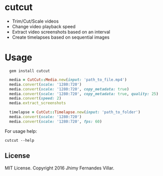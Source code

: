 # cutcut

* Trim/Cut/Scale videos
* Change video playback speed
* Extract video screenshots based on an interval
* Create timelapses based on sequential images

# Usage

```
  gem install cutcut
```

```ruby
  media = CutCut::Media.new(input: 'path_to_file.mp4')
  media.convert(scale: '1280:720')
  media.convert(scale: '1280:720', copy_metadata: true)
  media.convert(scale: '1280:720', copy_metadata: true, quality: 25)
  media.convert(speed: 2)
  media.extract_screenshots

  timelapse = CutCut::Timelapse.new(input: 'path_to_folder')
  media.convert(scale: '1280:720')
  media.convert(scale: '1280:720', fps: 60)
```

For usage help:
```
cutcut --help
```

## License

MIT License. Copyright 2016 Jhimy Fernandes Villar.
